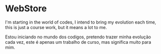 # WebStore

<p> I'm starting in the world of codes, I intend to bring my evolution each time, this is just a course work, but it means a lot to me.</p>

Estou iniciando no mundo dos codigos, pretendo trazer minha evolução cada vez, este é apenas um trabalho de curso, mas significa muito para mim. 





